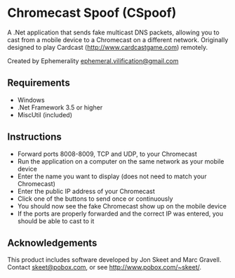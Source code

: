 # Chromecast Spoof (CSpoof)
A .Net application that sends fake multicast DNS packets, allowing you to cast from a mobile device to a Chromecast on a different network.
Originally designed to play Cardcast (http://www.cardcastgame.com) remotely.

Created by Ephemerality <ephemeral.vilification@gmail.com>

## Requirements
* Windows 
* .Net Framework 3.5 or higher  
* MiscUtil (included)
  
## Instructions
* Forward ports 8008-8009, TCP and UDP, to your Chromecast
* Run the application on a computer on the same network as your mobile device
* Enter the name you want to display (does not need to match your Chromecast)
* Enter the public IP address of your Chromecast
* Click one of the buttons to send once or continuously
* You should now see the fake Chromecast show up on the mobile device
* If the ports are properly forwarded and the correct IP was entered, you should be able to cast to it

## Acknowledgements
This product includes software developed by Jon Skeet
and Marc Gravell. Contact skeet@pobox.com, or see 
http://www.pobox.com/~skeet/.